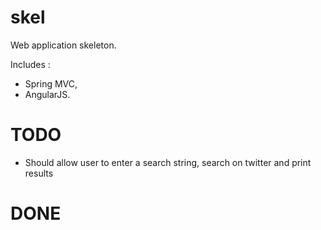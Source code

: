 skel
====

Web application skeleton.

Includes :
- Spring MVC,
- AngularJS.

# TODO

- Should allow user to enter a search string, search on twitter and print results
 
# DONE
